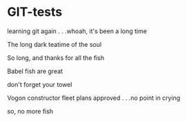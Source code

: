# GIT-tests
learning git again . . .whoah, it's been a long time

The long dark teatime of the soul

So long, and thanks for all the fish

Babel fish are great

don't forget your towel

Vogon constructor fleet plans approved . . .no point in crying

so, no more fish
